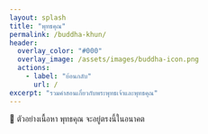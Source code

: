```yaml
---
layout: splash
title: "พุทธคุณ"
permalink: /buddha-khun/
header:
  overlay_color: "#000"
  overlay_image: /assets/images/buddha-icon.png
  actions:
    - label: "ย้อนกลับ"
      url: /
excerpt: "รวมคำสอนเกี่ยวกับพระพุทธเจ้าและพุทธคุณ"
---
```


💬 ตัวอย่างเนื้อหา พุทธคุณ จะอยู่ตรงนี้ในอนาคต
